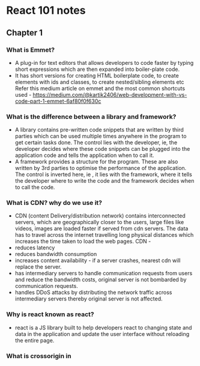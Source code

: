 # React 101 notes

## Chapter 1

### What is Emmet?

- A plug-in for text editors that allows developers to code faster by typing short expressions which are then expanded into boiler-plate code.
- It has short versions for creating HTML boilerplate code, to create elements with ids and classes, to create nested/sibling elements etc
  Refer this medium article on emmet and the most common shortcuts used - https://medium.com/@kartik2406/web-development-with-vs-code-part-1-emmet-6af80f0f630c

### What is the difference between a library and framework?

- A library contains pre-written code snippets that are written by third parties which can be used multiple times anywhere in the program to get certain tasks done. The control lies with the developer, ie, the developer decides where these code snippets can be plugged into the application code and tells the application when to call it.
- A framework provides a structure for the program. These are also written by 3rd parties to optimise the performance of the application. The control is inverted here, ie , it lies with the framework, where it tells the developer where to write the code and the framework decides when to call the code.

### What is CDN? why do we use it?

- CDN (content Delivery/distribution network) contains interconnected servers, which are geographically closer to the users, large files like videos, images are loaded faster if served from cdn servers. The data has to travel across the internet travelling long physical distances which increases the time taken to load the web pages.
  CDN -
- reduces latency
- reduces bandwidth consumption
- increases content availability - if a server crashes, nearest cdn will replace the server.
- has intermediary servers to handle communication requests from users and reduce the bandwidth costs, original server is not bombarded by communication requests.
- handles DDoS attacks by distributing the network traffic across intermediary servers thereby original server is not affected.

### Why is react known as react?

- react is a JS library built to help developers react to changing state and data in the application and update the user interface without reloading the entire page.

### What is crossorigin in <script> tag?

- crossorigin attribute is used to define how resources from servers in other origins are accessed. Here the origin refers to domain, port, sub-domain, security protocol(https/http) etc
- If the attribute is set to anonymous, then the web app making the request need not provide user credentials
- If the attribute is set to use-credentials, the the web app making the request should send credentials, cookies, certificates etc for validation.
- crossorigin attribute is a part of CORS tool (header based mechanism) which handles the requests made to servers in other origins while preventing cross-origin site attacks.
- for security reasons, browsers do not allow resource sharing between different origins. fetch() and XMLHttpRequest() follow same-origin resource sharing policy. To access resources from other origins, CORS is needed.
- The browsers make a pre-flight request to the server hosting the cross-origin resource to check if the server allows the actual request. The browser sends headers that indicate HTTP method and headers that will be used in the actual request.

### What is the difference between React and ReactDOM (React.createElement and ReactDOM.createRoot) in the code?

- React here refers to the core react library, which has tools and methods by which component based user interfaces are built. These elements are created as objects, which are then rendered as HTML elements in the ReactDOM.
- ReactDOM is the mediator between the actual browser DOM and react's virtual DOM. It renders the components created using core react library in the DOM and perform DOM manipulation.
- The files are available separately because the react components built using core react library can be rendered in different interfaces such as web (ReactDOM), mobile(ReactNative),Virtual Reality (ReactVR) etc. Core react is not platform dependent, this is what makes it so versatile.

### What is the difference between react.development.js and react.production.js files via CDN?

react.development.js

- core react file (which is developed in pure JS) for developers to use in dev mode
- code is readable, larger in size

react.production.js

- This is the core react file for production mode
- code is compressed and minified, size is reduced to enhance performance in end-uder devices.

### What is async and defer?

async in functions

- it is a keyword used before function definition.
- async functions will always return a promise.

```
const p = new promise((resolve,reject)=>{
  resolve('promise resolved')
})

 async function getData(){
  return p
 }
  const data = getData() //this data now contains promise that is explcitly returned
  data.then((response)=>console.log(response))
```

- if any other value is returned by the function instead of a promise, the value is wrapped inside a promise and then returned.

```
async function getData(){
  return "async data"
}
const data = getData() // data now contains a promise
data.then((response)=>console.log(response))
```

async and defer in <script> tag

- when a web page is loaded, html is parsed and scripts are fetched and executed line by line.
- async and defer are boolean attributes that are used in script tag to load the scripts efficiently.

loading a script without async or defer

- html get parsed until the script tag occurs in the html content. html parsing is halted, scripts are fetched and at the same time executed line by line. After the scripts are completely executed, only then the html parsing is resumed.

loading script with async attribute

- html code is parsed and paralelly the scripts are fetched. Once all scripts are fetched, parsing is resumed and the scripts are executed completely. Only after this the html code parsing is resumed.
- async does not maintain the order of execution of the scripts. If there are scripts which do not interact with the DOM like scripts that load images or videos can benefit from async.

loading scripts with defer attribute

- html gets parsed and parallelly the scripts are fetched, these scripts are not executed until the entire html code gets parsed (loaded) completely. After the parsing is complete the scripts are executed.
- Maintains the order of execution of the scripts.
- useful in situations where the scripts interact with the DOM like adding event listener etc and in situation where scripts are modular in nature.
- defer is the best of both worlds

## Chapter 2

### What is npm?

- It is a package manager used to download dependencies/packages to be used in the code.
- it is a repository for all packages
- to add npm in the app,

```
npm init
```

this command adds package.json file in the app's directory, which has information regarding the version and configuration of the packages used in the app.

### What is parcel/webpack? why do we need it?

- These are examples of bundlers
- Bundlers are needed to minify and clean the code, cache it and optimize it so that the developed code is ready for production.
- Bundlers automate the process of combining large files consisting of images, JS and CSS files into a single file/package or smaller number of files using the help of dependencies to compress, transform, transpile and optimize code.
- this reduces the number of network requests made to fetch these files in the browser of the end user, as the browser has to fetch only one file or a few files compared to large files used in development mode.

### What is parcel-cache?

- Each time the app is run, it undergoes a build process for production, the built code is stored in .parcel-cache folder in binary code format
- Each time the code is changed and saved a build is triggered.
- The first build takes some time in milliseconds and parcel creates a folder '.parcel-cache' and subsequent builds take lesser time than its previous builds, this is because parcel accesses its cache and updates only the files that have been changed
- This way the entire code need not be re-parsed and re-analysed for every build
- This makes the app faster development experience

### What is npx?

- Stand for node packgae execute. It is a CLI tool used to execute the node packages directly from npm registry without installing them globally into the system.
  command to use

```
npx <package-name>
```

- npx first checks to see if the package is already present locally in the project
- if present it executes the package's command
- if local installation of the package is not present, it installs the package from npm registry into a temporary cache and defines the PATH for execution
- after installation it executes the associated command of the package
- after execution is complete it deletes the temporary installation of the package

When is it used?

- when the package is used only once or occasionally not requiring a global installation
- One off commands - like in setting up a project without installing the framework(package) globally (npx create-react-app my-app)
- linting and formatting - run code quality tools without installing them globally (npx eslint .)
- testing new packages
- testing a different linter

### What is the difference between dependencies vs devDependencies?

There are two kinds of dependencies

- devDependencies - these packages are only required to run an application in development but not needed in production, eg: testing frameworks, linting packages
- -D specifies the package installed is a devDependency
- the packages installed with -D is tracked in package.json under devDependencies

```
"devDependencies": {
  "parcel" : "^2.8.3"
}
```

- when devDependencies are installed a package-lock.json file is created which stores the exact version of the package installed
- dependencies - these are the packages required to run the application in production, eg: React, Vue etc
- command to install dependencies

```
npm install <package-name>
```

- an object called "dependencies" is created in package.json which tracks all the dependencies installed

```
 "dependencies": {
   "parcel" : "^2.8.3"
 }
```

### What is tree shaking?

- dead code elimination technique used in optimization of the code
- bundlers automatically perform tree shaking
- getting rid of any unwanted code from the app during bundling
- results in faster loading apps, smaller and optimized apps
- used in readying the app for production to create smaller files, clean structure and prevent unnecessary loading of data

### What is Hot Module Replacement?

- keeps track of all the files/modules that are getting updated
- it tells the server to reload to accommodate the changes in the files without doing a full reload of the app
- preserves the state of the app by only reloading the file that are updated which is otherwise lost during a full reload
- when CSS/JS code is updated in the source code, it instantly updates the same in the browser
- it has a File Watcher Algorithm written in C++

### List down your 5 favourite superpowers of Parcel. Explain any 3 of them in detail.

- Parcel has HMR
- minifies the code
- caches the code during build
- Tree shaking
- dev build and production build

HMR - build after every save. Watches for any modifications done to the files and when saved triggers a build and only those files are updated in the browser, without doing a full reload of the app
dev build and prod build - when the code is built (dev or prod), the minified code is stored in dist folder and the build is cached in .parcel-cache folder. The browser loads the app from .parcel-cache and dist and not from index.html or app.js
prod build generates 3 files, compressed html file (compressed to just one line), .css and .js compressed files
Tree Shaking - removes any unwanted code while building the app for production, optimizes the app

### What is .gitignore? What should we add and not add to it?

- .gitignore file is added to the root of the project directory.
- the files and directories added to this are ignored by git while making a commit
- to share the ignore rules with other users who clone the repository commit the .gitignore file to the repository
- node_modules, dist, .parcel-cache should be added to .gitignore
- the source code - JS files, html file, CSS files, package.json and package-lock.json should not be added to .gitignore. These files should be committed to the repo

### What is the difference between package.json and package-lock.json?

- package.json
 - a metafile that describes the packages installed, its configuration and version
 - it contains information regarding the direct dependencies, or the packages that the developer has installed
 - it does not contain information about the transitive dependencies
 - it allows the developers to write CLI alias commands as "scripts" which then helps them to run commands in an easier and faster manner
 - it enables the developers to start the project by defining the entry point, run scripts, install dependencies, publish to npm registry etc
 - it contains information about the project, its author, version, description etc
 - 
 - when a developer installs the folder containing the source code, the dependencies can be downloaded using npm if package.json is present in the code directory
 command to install packages using package.json
 ```
 npm install
 ```
 - the dependencies installed using the above command will be stored in node_modules folder in the root of the project
 - this file needs to be committed to github repo

- package-lock.json
 - describes the exact version of the dependencies used in the project
 - it contains information regarding versions of the transitive dependencies, which is not present in package.json
 - this guarantees the dependencies for other developers of the project or prod releases
 - also guarantees all the subsequent installations of the project will have the exact version locked in package-lock.json
 - it allows the developers to test different versions of dependencies using package.json while using the exact version to run the project
 - it regenerates the file whenever changes are made to package.json file
 - when devDependencies are installed npm automatically creates a package-lock.json file  

- While configuring the project initially, when 'npm install' is run a node_modules folder and package-lock.json file is created.
- if ^ symbol is present before the version of dependencies mentioned in package.json, eg: ^1.0.0 the next available patch for the version of the dependencies, if available, are installed from npm registry and it is locked in package-lock.json
- any subsequent npm install commands run after this will not update the versions (even if ^ symbol is present), because package-lock.json locks the version of the dependencies to one that was initially installed. npm will look for package-lock.json here after for any further dependency re-installations.
- if the project/app is already installed, even if new versions of the packages used in the project is available in npm registry, npm will not automatically update to these patches/versions.
- updation of the packages will only happen if node_modules folder and package-lock.json file is not present.

### Why should I not modify package-lock.json?
- package-lock.json locks the exact version of the dependency tree (includes transitive dependencies) of the project
- this ensures the developers working on the project or the prod releases will use the exact version of the dependencies which are initially used
- if it is modified, the app will not work consistently across the devices the app. If a developer pulls the changes and then runs 'npm install' npm now installs the modified version of the dependencies.
- To make any modifications it should always be done in package.json

### What is node_modules? Is it a good idea to push it on git?
- node_modules is a folder that is automatically generated at the root of the project directory by npm when npm install command is run for the first time while installing the project
- it contains all the dependencies that are installed from package.json and its sub-dependencies.
- it is bulky in nature and can be easily installed in any system from npm registry if package.json file is present
- it is not a good idea to push it to github repository as it can easily be regenerated in any system

### What is the 'dist' folder?
- it contains compressed, minified and optimized HTML, css and JS code
- it also contains compiled modules that may or may not be used with other systems
- when bundler builds for development or production, the code is minified and stored in dist folder
- bundler now uses these dist files to update the browser pages, not index.html or App.js
- if production build is made, 3 files one each for html, css and JS containing minified code is generated in dist

### What is 'browserslist'?
- it is an object that is defined in package.json
- specifies the versions of the browsers the web app is compatible with
```
"browserslist": [
  "last 2 versions"
]
```
this means the web app will run in the last 2 versions of all the browsers that are currently available
- visit https://browserslist.dev/?q=bGFzdCAyIHZlcnNpb25z for more information regarding browserslist

### Difference between ^ and ~ ?
- ^ caret
 ^ tells npm to update to the next available patch of the version from npm registry while installing for the first time in the project
 ```
 "dependencies": {
  "parcel": "^1.0.0"
 }
 ```
- ~ tilda
 ~ tells npm to update the dependency to the next major version available in npm registry while installing it initially in the project.
 ```
 "dependencies": {
  "parcel":"~1.0.0"
 }
 ```
Best practice is to use ^ symbol 




# Parcel Bundler -

- creates a dev build
- creates a localserver
- automatically refreshes the page , HMR (Hot Module Replacement) or Hot Reloading
- uses a File Watching Algorithm written in C++
- builds after every save, and the build time is significantly reduced for each build
- caches binary files in order to build faster after every save (.parcel-cache)
- does image optimization,loading images are a costly operation in web development
- minifies files for production
- compresses files
- consistent hashing
- code splitting
- differential bundling - runs app on different versions of a browser, also in different browsers
- diagnostics - provides better error suggestions
- can also host app on https
- Tree shaking - remove unused code
- different builds for dev and production
